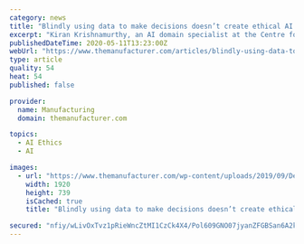 ```yaml
---
category: news
title: "Blindly using data to make decisions doesn’t create ethical AI systems"
excerpt: "Kiran Krishnamurthy, an AI domain specialist at the Centre for Modelling & Simulation, discusses why ethical AI is so important for manufacturing companies."
publishedDateTime: 2020-05-11T13:23:00Z
webUrl: "https://www.themanufacturer.com/articles/blindly-using-data-to-make-decisions-doesnt-create-ethical-ai-systems/"
type: article
quality: 54
heat: 54
published: false

provider:
  name: Manufacturing
  domain: themanufacturer.com

topics:
  - AI Ethics
  - AI

images:
  - url: "https://www.themanufacturer.com/wp-content/uploads/2019/09/Depositphotos_202866380_l-2015-1.jpg"
    width: 1920
    height: 739
    isCached: true
    title: "Blindly using data to make decisions doesn’t create ethical AI systems"

secured: "nfiy/wLivOxTvz1pRieWncZtMI1CzCk4X4/Pol609GNO07jyanZFGBSan6A2krPMISBK+kUDpVtkUXZO9fm9iUZVti2dZQr9peWy4prSwMnc4lIkUiLEgU+3Bjzy3TjaYtobKldt7LzvQNMA3+sRly49qxPVZxWepBrULXyzkhvBEtGicGPPhTZmRm2pu/S0jGCQr7AAckJT2xQugX2eHc9C6MektWpMo7NakTF8kXE2uYF9UIX4VenrQb0Ln2v4GUISQ4AsAqhLfS6Z//C4zavpnNbdvuUsqCRnwXBMkPmqroWKheA9nMW+Kc+6bCxM7z4V0aNbyZNH2KUvL0zX8nte9FD97nnkJdhGNJE6+BDYpKolJ+P4zKmoMqaQpn3KZnoqs6ABeiv+G2VpvB5gMPaHqa0MhA3C+e3UGsOAQUF8+9YhrwdDDmTrHOJEsLqbPOtf+xGDIrAc91trdcl2pNCJcjyO8kbk9rrH8L7hW6E=;l94/kORGn9VwchalG4f9cA=="
---
```


